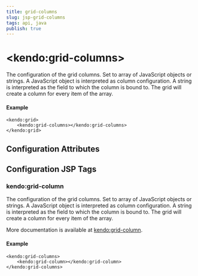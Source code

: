 ```yaml
---
title: grid-columns
slug: jsp-grid-columns
tags: api, java
publish: true
---
```


# \<kendo:grid-columns\>

The configuration of the grid columns. Set to array of JavaScript objects or strings. A JavaScript object is interpreted as column configuration. A string is interpreted as the
field to which the column is bound to. The grid will create a column for every item of the array.

#### Example
    <kendo:grid>
        <kendo:grid-columns></kendo:grid-columns>
    </kendo:grid>

## Configuration Attributes


##  Configuration JSP Tags

### kendo:grid-column

The configuration of the grid columns. Set to array of JavaScript objects or strings. A JavaScript object is interpreted as column configuration. A string is interpreted as the
field to which the column is bound to. The grid will create a column for every item of the array.

More documentation is available at [kendo:grid-column](grid/column).

#### Example

    <kendo:grid-columns>
        <kendo:grid-column></kendo:grid-column>
    </kendo:grid-columns>

